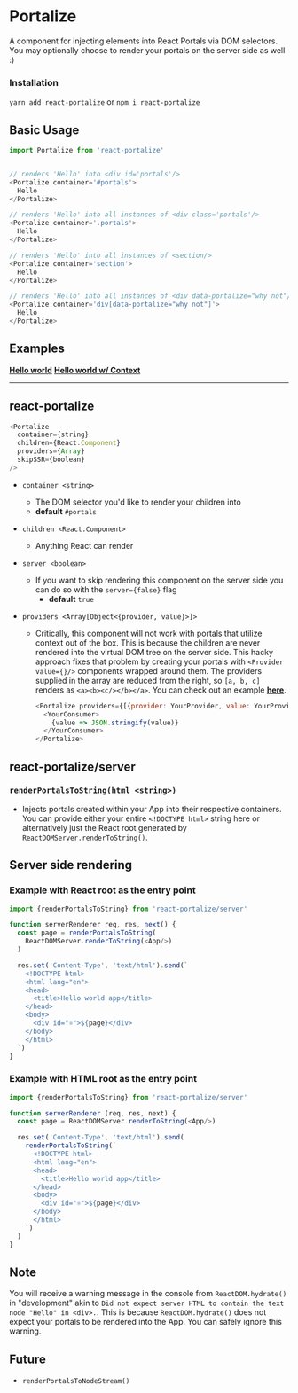 # Portalize
A component for injecting elements into React Portals via DOM selectors. You may
optionally choose to render your portals on the server side as well :)


### Installation
```yarn add react-portalize``` or ```npm i react-portalize```

## Basic Usage
```js
import Portalize from 'react-portalize'


// renders 'Hello' into <div id='portals'/>
<Portalize container='#portals'>
  Hello
</Portalize>

// renders 'Hello' into all instances of <div class='portals'/>
<Portalize container='.portals'>
  Hello
</Portalize>

// renders 'Hello' into all instances of <section/>
<Portalize container='section'>
  Hello
</Portalize>

// renders 'Hello' into all instances of <div data-portalize="why not"/>
<Portalize container='div[data-portalize="why not"]'>
  Hello
</Portalize>
```

## Examples
**[Hello world](examples/hello-world)**
**[Hello world w/ Context](examples/hello-world-context)**

____

## react-portalize
```js
<Portalize
  container={string}
  children={React.Component}
  providers={Array}
  skipSSR={boolean}
/>
```
- `container <string>`
  - The DOM selector you'd like to render your children into
  - **default** `#portals`

- `children <React.Component>`
  - Anything React can render

- `server <boolean>`
  - If you want to skip rendering this component on the server side you can do
    so with the `server={false}` flag
    - **default** `true`

- `providers <Array[Object<{provider, value}>]>`
  - Critically, this component will not work with portals that utilize context
    out of the box. This is because the children are never rendered into the
    virtual DOM tree on the server side. This hacky approach fixes that problem
    by creating your portals with `<Provider value={}/>` components wrapped
    around them. The providers supplied in the array are reduced from the
    right, so `[a, b, c]` renders as `<a><b><c/></b></a>`. You can check out
    an example **[here](examples/hello-world-context)**.
    ```js
    <Portalize providers={[{provider: YourProvider, value: YourProviderValue}]}>
      <YourConsumer>
        {value => JSON.stringify(value)}
      </YourConsumer>
    </Portalize>
    ```

## react-portalize/server
### `renderPortalsToString(html <string>)`
  - Injects portals created within your App into their respective containers.
    You can provide either your entire `<!DOCTYPE html>` string here or
    alternatively just the React root generated by
    `ReactDOMServer.renderToString()`.

## Server side rendering
### Example with React root as the entry point
```js
import {renderPortalsToString} from 'react-portalize/server'

function serverRenderer req, res, next() {
  const page = renderPortalsToString(
    ReactDOMServer.renderToString(<App/>)
  )

  res.set('Content-Type', 'text/html').send(`
    <!DOCTYPE html>
    <html lang="en">
    <head>
      <title>Hello world app</title>
    </head>
    <body>
      <div id="⚛️">${page}</div>
    </body>
    </html>
  `)
}
```

### Example with HTML root as the entry point
```js
import {renderPortalsToString} from 'react-portalize/server'

function serverRenderer (req, res, next) {
  const page = ReactDOMServer.renderToString(<App/>)

  res.set('Content-Type', 'text/html').send(
    renderPortalsToString(`
      <!DOCTYPE html>
      <html lang="en">
      <head>
        <title>Hello world app</title>
      </head>
      <body>
        <div id="⚛️">${page}</div>
      </body>
      </html>
    `)
  )
}
```

## Note
You will receive a warning message in the console from `ReactDOM.hydrate()` in
"development" akin to `Did not expect server HTML to contain the text node "Hello" in <div>.`.
This is because `ReactDOM.hydrate()` does not expect your portals to be rendered
into the App. You can safely ignore this warning.

## Future
- `renderPortalsToNodeStream()`
